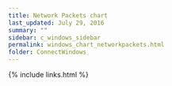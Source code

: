 ```yaml
---
title: Network Packets chart
last_updated: July 29, 2016
summary: ""
sidebar: c_windows_sidebar
permalink: windows_chart_networkpackets.html
folder: ConnectWindows
---
```





{% include links.html %}
